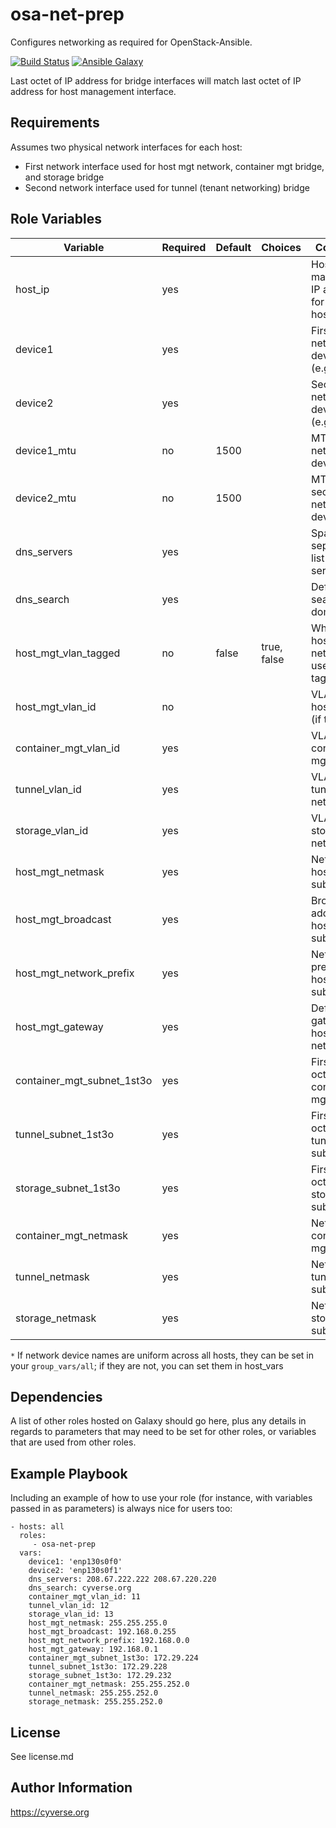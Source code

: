 osa-net-prep
=========

Configures networking as required for OpenStack-Ansible.

[![Build Status](https://travis-ci.org/CyVerse-Ansible/osa-net-prep.svg?branch=master)](https://travis-ci.org/CyVerse-Ansible/osa-net-prep)
[![Ansible Galaxy](https://img.shields.io/badge/ansible--galaxy-osa--net--prep-blue.svg)](https://galaxy.ansible.com/CyVerse-Ansible/osa-net-prep/)

Last octet of IP address for bridge interfaces will match last octet of IP address for host management interface.

Requirements
------------

Assumes two physical network interfaces for each host:
- First network interface used for host mgt network, container mgt bridge, and storage bridge
- Second network interface used for tunnel (tenant networking) bridge


Role Variables
--------------

| Variable                    | Required | Default | Choices     | Comments                                 |
|-----------------------------|----------|---------|-------------|------------------------------------------|
| host_ip                     | yes      |         |             | Host management IP address for each host |
| device1                     | yes      |         |             | First network device name (e.g. eth0)*   |
| device2                     | yes      |         |             | Second network device name (e.g. eth1)*  |
| device1_mtu                 | no       | 1500    |             | MTU for first network device             |
| device2_mtu                 | no       | 1500    |             | MTU for second network device            |
| dns_servers                 | yes      |         |             | Space-separated list of DNS servers      |
| dns_search                  | yes      |         |             | Default DNS search domain                |
| host_mgt_vlan_tagged        | no       | false   | true, false | Whether host mgt network uses VLAN tag   |
| host_mgt_vlan_id            | no       |         |             | VLAN ID for host mgt net (if tagged)     |
| container_mgt_vlan_id       | yes      |         |             | VLAN ID for container mgt network        |
| tunnel_vlan_id              | yes      |         |             | VLAN ID for tunnel network               |
| storage_vlan_id             | yes      |         |             | VLAN ID for storage network              |
| host_mgt_netmask            | yes      |         |             | Netmask for host mgt subnet              |
| host_mgt_broadcast          | yes      |         |             | Broadcast address for host mgt subnet    |
| host_mgt_network_prefix     | yes      |         |             | Network prefix for host mgt subnet       |
| host_mgt_gateway            | yes      |         |             | Default gateway for host mgt network     |
| container_mgt_subnet_1st3o  | yes      |         |             | First 3 octets of container mgt subnet   |
| tunnel_subnet_1st3o         | yes      |         |             | First 3 octets of tunnel subnet          |
| storage_subnet_1st3o        | yes      |         |             | First 3 octets of storage subnet         |
| container_mgt_netmask       | yes      |         |             | Netmask for container mgt subnet         |
| tunnel_netmask              | yes      |         |             | Netmask for tunnel subnet                |
| storage_netmask             | yes      |         |             | Netmask for storage subnet               |

`*` If network device names are uniform across all hosts, they can be set in your `group_vars/all`; if they are not, you can set them in host_vars

Dependencies
------------

A list of other roles hosted on Galaxy should go here, plus any details in regards to parameters that may need to be set for other roles, or variables that are used from other roles.

Example Playbook
----------------

Including an example of how to use your role (for instance, with variables passed in as parameters) is always nice for users too:

    - hosts: all
      roles:
         - osa-net-prep
      vars:
        device1: 'enp130s0f0'
        device2: 'enp130s0f1'
        dns_servers: 208.67.222.222 208.67.220.220
        dns_search: cyverse.org
        container_mgt_vlan_id: 11
        tunnel_vlan_id: 12
        storage_vlan_id: 13
        host_mgt_netmask: 255.255.255.0
        host_mgt_broadcast: 192.168.0.255
        host_mgt_network_prefix: 192.168.0.0
        host_mgt_gateway: 192.168.0.1
        container_mgt_subnet_1st3o: 172.29.224
        tunnel_subnet_1st3o: 172.29.228
        storage_subnet_1st3o: 172.29.232
        container_mgt_netmask: 255.255.252.0
        tunnel_netmask: 255.255.252.0
        storage_netmask: 255.255.252.0


License
-------

See license.md

Author Information
------------------

https://cyverse.org
